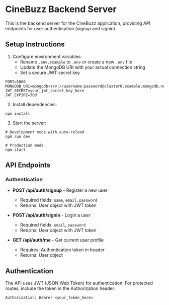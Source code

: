 # CineBuzz Backend Server

This is the backend server for the CineBuzz application, providing API endpoints for user authentication (signup and signin).

## Setup Instructions

1. Configure environment variables:
   - Rename `.env.example` to `.env` or create a new `.env` file
   - Update the MongoDB URI with your actual connection string
   - Set a secure JWT secret key

```
PORT=5000
MONGODB_URI=mongodb+srv://username:password@cluster0.example.mongodb.net/cinebuzz
JWT_SECRET=your_jwt_secret_key_here
JWT_EXPIRE=30d
```

2. Install dependencies:
```
npm install
```

3. Start the server:
```
# Development mode with auto-reload
npm run dev

# Production mode
npm start
```

## API Endpoints

### Authentication

- **POST /api/auth/signup** - Register a new user
  - Required fields: `name`, `email`, `password`
  - Returns: User object with JWT token

- **POST /api/auth/signin** - Login a user
  - Required fields: `email`, `password`
  - Returns: User object with JWT token

- **GET /api/auth/me** - Get current user profile
  - Requires: Authentication token in header
  - Returns: User object

## Authentication

The API uses JWT (JSON Web Token) for authentication. For protected routes, include the token in the Authorization header:

```
Authorization: Bearer <your_token_here>
``` 